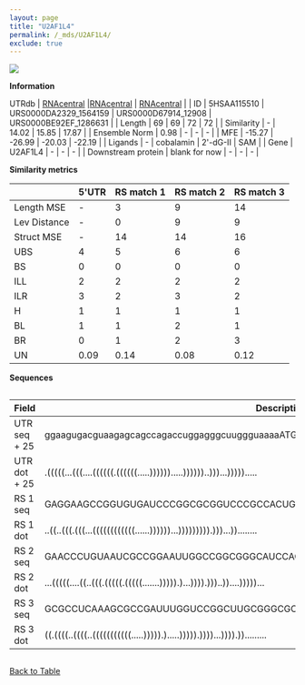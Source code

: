 ```yaml
---
layout: page
title: "U2AF1L4"
permalink: /_mds/U2AF1L4/
exclude: true
---
```




![](../../alns_9.28.22/aln_5HSAA115510_0.966.png?raw=true)


**Information**
<div style="overflow-x:auto;" markdown="block>
| | 5'UTR       | RS match 1   | RS match 2  | RS match 3 |
| ---- | ----------- | ----------- | ----------- | ----------- |
| Link | <a href="http://utrdb.ba.itb.cnr.it/getutr/5HSAA115510/1" target="_blank" rel="noopener noreferrer">UTRdb</a>   | <a href="https://rnacentral.org/rna/URS0000DA2329/1564159" target="_blank" rel="noopener noreferrer">RNAcentral</a>     |<a href="https://rnacentral.org/rna/URS0000D67914/12908" target="_blank" rel="noopener noreferrer">RNAcentral</a>  | <a href="https://rnacentral.org/rna/URS0000BE92EF/1286631" target="_blank" rel="noopener noreferrer">RNAcentral</a>   |
| ID | 5HSAA115510     | URS0000DA2329_1564159     | URS0000D67914_12908     | URS0000BE92EF_1286631     |
| Length | 69     |  69    | 72   |  72    |
| Similarity | - | 14.02 | 15.85 | 17.87 |
| Ensemble Norm | 0.98 | - | - | - |
| MFE | -15.27 | -26.99 | -20.03 | -22.19 |
| Ligands | - | cobalamin | 2'-dG-II | SAM |
| Gene | U2AF1L4 | - | - | - |
| Downstream protein | blank for now    |    -    | -  | - |
</div>

**Similarity metrics**

| | 5'UTR       | RS match 1   | RS match 2  | RS match 3 |
| ---- | ----------- | ----------- | ----------- | ----------- |
| Length MSE | - | 3 | 9 | 14 |
| Lev Distance | - | 0 | 9 | 9 |
| Struct MSE | - | 14 | 14 | 16 |
| UBS| 4 | 5 | 6 | 6 |
| BS | 0 | 0 | 0 | 0 |
| ILL | 2 | 2 | 2 | 2 |
| ILR | 3 | 2 | 3 | 2 |
| H | 1 | 1 | 1 | 1 |
| BL | 1 | 1 | 2 | 1 |
| BR | 0 | 1 | 2 | 3 |
| UN | 0.09 | 0.14 | 0.08 | 0.12 |

**Sequences**


<div style="overflow-x:auto;">

<table>
<colgroup>
<col width="30%" />
<col width="70%" />
</colgroup>
<thead>
<tr class="header">
<th>Field</th>
<th>Description</th>
</tr>
</thead>
<tbody>
<tr>
<td markdown="span">UTR seq + 25 </td>
<td markdown="span"> ggaagugacguaagagcagccagaccuggagggcuuggguaaaaATGGCTGAATATTTAGCTTCGATAT </td>
</tr>
<tr>
<td markdown="span">UTR dot + 25  </td>
<td markdown="span"> .(((((...(((....((((((.((((((.....)))))).....))))))..)))...))))).....
</td>
</tr>


<tr>
<td markdown="span">RS 1 seq </td>
<td markdown="span"> GAGGAAGCCGGUGUGAUCCCGGCGCGGUCCCGCCACUGUGAGCCCGGGACGCGGGCGAGCCAGACACUC
</td>
</tr>


<tr>
<td markdown="span">RS 1 dot </td>
<td markdown="span"> ..((..(((.(((...((((((((((((......))))))...))))))))).)))...))........
</td>
</tr>


<tr>
<td markdown="span">RS 2 seq </td>
<td markdown="span"> GAACCCUGUAAUCGCCGGAAUUGGCCGGCGGGCAUCCACCGUUAGACCUCAAAUCCAACGUCACCAGGGGAA
</td>
</tr>


<tr>
<td markdown="span">RS 2 dot </td>
<td markdown="span"> ...(((((....((..(((.(((((.(((((.......))))).)...)))).)))..))....)))))...
</td>
</tr>


<tr>
<td markdown="span">RS 3 seq </td>
<td markdown="span"> GCGCCUCAAAGCGCCGAUUUGGUCCGGCUUGCGGGCGCUCUAGAAAUUCCGCUAAAGAGGGGCACUCGACGA
</td>
</tr>


<tr>
<td markdown="span">RS 3 dot </td>
<td markdown="span"> ((.((((..((((..(((((((((((.....))))).).....))))).))))...)))).)).........
</td>
</tr>

</tbody>
</table>


</div>


[Back to Table](../../display)
